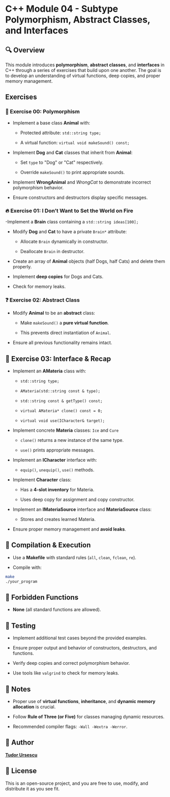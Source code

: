 # C++ Module 04 - Subtype Polymorphism, Abstract Classes, and Interfaces

## 🔍 Overview
This module introduces **polymorphism**, **abstract classes**, and **interfaces** in C++ through a series of exercises that build upon one another. The goal is to develop an understanding of virtual functions, deep copies, and proper memory management.

## Exercises
### 🦠 Exercise 00: Polymorphism

- Implement a base class **Animal** with:

    - Protected attribute: `std::string type;`

    - A virtual function: `virtual void makeSound() const;`

- Implement **Dog** and **Cat** classes that inherit from **Animal**:

    - Set `type` to "Dog" or "Cat" respectively.

    - Override `makeSound()` to print appropriate sounds.

- Implement **WrongAnimal** and *WrongCat* to demonstrate incorrect polymorphism behavior.

- Ensure constructors and destructors display specific messages.

### 🔥 Exercise 01: I Don’t Want to Set the World on Fire

-Implement a **Brain** class containing a `std::string ideas[100];`

- Modify **Dog** and **Cat** to have a private `Brain*` attribute:

    - Allocate `Brain` dynamically in constructor.

    - Deallocate `Brain` in destructor.

- Create an array of **Animal** objects (half Dogs, half Cats) and delete them properly.

- Implement **deep copies** for Dogs and Cats.

- Check for memory leaks.

### ❓ Exercise 02: Abstract Class

- Modify **Animal** to be an **abstract** class:

    - Make `makeSound()` a **pure virtual function**.

    - This prevents direct instantiation of `Animal`.

- Ensure all previous functionality remains intact.

## 🔄 Exercise 03: Interface & Recap

- Implement an **AMateria** class with:

    - `std::string type;`

    - `AMateria(std::string const & type);`

    - `std::string const & getType() const;`

    - `virtual AMateria* clone() const = 0;`

    - `virtual void use(ICharacter& target);`

- Implement concrete **Materia** classes: `Ice` and `Cure`

    - `clone()` returns a new instance of the same type.

    - `use()` prints appropriate messages.

- Implement an **ICharacter** interface with:

    - `equip()`, `unequip()`, `use()` methods.

- Implement **Character** class:

    - Has a **4-slot inventory** for Materia.

    - Uses deep copy for assignment and copy constructor.

- Implement an **IMateriaSource** interface and **MateriaSource** class:

    - Stores and creates learned Materia.

- Ensure proper memory management and **avoid leaks**.

## 🔧  Compilation & Execution

- Use a **Makefile** with standard rules (`all`, `clean`, `fclean`, `re`).

- Compile with:
```sh
make
./your_program
```
## 🚫 Forbidden Functions

- **None** (all standard functions are allowed).

## 📐 Testing

- Implement additional test cases beyond the provided examples.

- Ensure proper output and behavior of constructors, destructors, and functions.

- Verify deep copies and correct polymorphism behavior.

- Use tools like `valgrind` to check for memory leaks.

## 📝 Notes

- Proper use of **virtual functions**, **inheritance**, and **dynamic memory allocation** is crucial.

- Follow **Rule of Three (or Five)** for classes managing dynamic resources.

- Recommended compiler flags: `-Wall -Wextra -Werror`.
## 👥 Author
[**Tudor Ursescu**](https://github.com/Tudor-Ursescu)
## 📜 License
This is an open-source project, and you are free to use, modify, and distribute it as you see fit.
